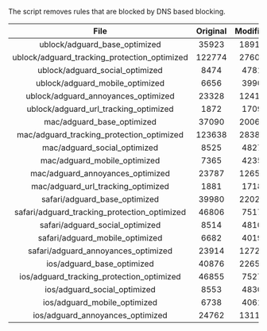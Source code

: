 The script removes rules that are blocked by DNS based blocking.


| File | Original | Modified |
|:----:|:-----:|:-----:|
| ublock/adguard_base_optimized | 35923 | 18915 |
| ublock/adguard_tracking_protection_optimized | 122774 | 27603 |
| ublock/adguard_social_optimized | 8474 | 4781 |
| ublock/adguard_mobile_optimized | 6656 | 3990 |
| ublock/adguard_annoyances_optimized | 23328 | 12419 |
| ublock/adguard_url_tracking_optimized | 1872 | 1709 |
| mac/adguard_base_optimized | 37090 | 20063 |
| mac/adguard_tracking_protection_optimized | 123638 | 28385 |
| mac/adguard_social_optimized | 8525 | 4827 |
| mac/adguard_mobile_optimized | 7365 | 4235 |
| mac/adguard_annoyances_optimized | 23787 | 12653 |
| mac/adguard_url_tracking_optimized | 1881 | 1718 |
| safari/adguard_base_optimized | 39980 | 22024 |
| safari/adguard_tracking_protection_optimized | 46806 | 7517 |
| safari/adguard_social_optimized | 8514 | 4810 |
| safari/adguard_mobile_optimized | 6682 | 4019 |
| safari/adguard_annoyances_optimized | 23914 | 12726 |
| ios/adguard_base_optimized | 40876 | 22652 |
| ios/adguard_tracking_protection_optimized | 46855 | 7527 |
| ios/adguard_social_optimized | 8553 | 4830 |
| ios/adguard_mobile_optimized | 6738 | 4061 |
| ios/adguard_annoyances_optimized | 24762 | 13118 |